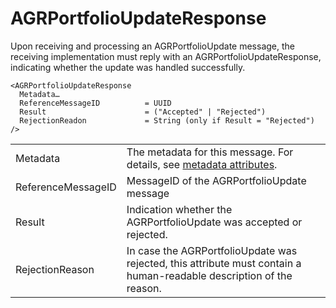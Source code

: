 <!--
SPDX-FileCopyrightText: 2020-2023 Contributors to the Shapeshifter project

SPDX-License-Identifier: Apache-2.0
-->

# AGRPortfolioUpdateResponse

Upon receiving and processing an AGRPortfolioUpdate message, the receiving implementation must reply with an AGRPortfolioUpdateResponse, indicating whether the update was handled successfully.

```
<AGRPortfolioUpdateResponse
  Metadata…
  ReferenceMessageID          = UUID
  Result                      = ("Accepted" | "Rejected")
  RejectionReadon             = String (only if Result = "Rejected")
/>
```

|                    |                                                                                                                      |
|--------------------|----------------------------------------------------------------------------------------------------------------------|
| Metadata           | The metadata for this message. For details, see [metadata attributes](metadata-attributes.md).                       |
| ReferenceMessageID | MessageID of the AGRPortfolioUpdate message                                                                          |
| Result             | Indication whether the AGRPortfolioUpdate was accepted or rejected.                                                  |
| RejectionReason    | In case the AGRPortfolioUpdate was rejected, this attribute must contain a human-readable description of the reason. |

